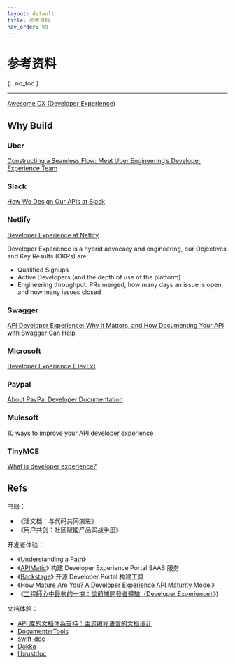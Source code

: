 ```yaml
---
layout: default
title: 参考资料
nav_order: 99
---
```


# 参考资料
{: .no_toc }

---

[Awesome DX (Developer Experience)](https://github.com/workos-inc/awesome-developer-experience)

## Why Build

### Uber

[Constructing a Seamless Flow: Meet Uber Engineering’s Developer Experience Team](https://eng.uber.com/developer-experience/)

### Slack

[How We Design Our APIs at Slack](https://slack.engineering/how-we-design-our-apis-at-slack/)

###  Netlify

[Developer Experience at Netlify](https://www.netlify.com/blog/2021/01/06/developer-experience-at-netlify/)

Developer Experience is a hybrid advocacy and engineering, our Objectives and Key Results (OKRs) are:

- Qualified Signups
- Active Developers (and the depth of use of the platform)
- Engineering throughput: PRs merged, how many days an issue is open, and how many issues closed

### Swagger

[API Developer Experience: Why it Matters, and How Documenting Your API with Swagger Can Help ](https://swagger.io/blog/api-documentation/api-documentation-and-developer-experience/)

### Microsoft

[Developer Experience (DevEx)](https://microsoft.github.io/code-with-engineering-playbook/developer-experience/)

### Paypal

[About PayPal Developer Documentation](https://developer.paypal.com/home)

### Mulesoft

[10 ways to improve your API developer experience](https://blogs.mulesoft.com/digital-transformation/it-management/improve-api-developer-experience/)

### TinyMCE

[What is developer experience?](https://www.tiny.cloud/blog/developer-experience/)

## Refs

书籍：

- 《活文档：与代码共同演进》
- 《用户共创：社区赋能产品实战手册》

开发者体验：

 - 《[Understanding a Path](https://toddmoy.com/sendgrid-journeymap)》
 - 《[APIMatic](https://www.apimatic.io/developer-experience-portal/)》 构建 Developer Experience Portal SAAS 服务
 - 《[Backstage](https://github.com/backstage/backstage)》 开源 Developer Portal 构建工具
 - 《[How Mature Are You? A Developer Experience API Maturity Model](http://jennywanger.com/speaking/dx-maturity-model/)》
 - 《[工程師心中最軟的一塊：談前端開發者體驗（Developer Experience）](https://medium.com/@chiunhau/%E5%B7%A5%E7%A8%8B%E5%B8%AB%E5%BF%83%E4%B8%AD%E6%9C%80%E8%BB%9F%E7%9A%84%E4%B8%80%E5%A1%8A-%E8%AB%87%E5%89%8D%E7%AB%AF%E9%96%8B%E7%99%BC%E8%80%85%E9%AB%94%E9%A9%97-developer-experience-96e0cfacb316)》)

文档体验：

* [API 库的文档体系支持：主流编程语言的文档设计](https://www.phodal.com/blog/api-ducumentation-design-dsl-base/)
* [DocumenterTools](https://github.com/JuliaDocs/DocumenterTools.jl)
* [swift-doc](https://github.com/SwiftDocOrg/swift-doc)
* [Dokka](https://github.com/Kotlin/dokka/)
* [librustdoc](https://github.com/rust-lang/rust/tree/master/src/librustdoc)
